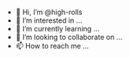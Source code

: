 - 👋 Hi, I’m @high-rolls
- 👀 I’m interested in ...
- 🌱 I’m currently learning ...
- 💞️ I’m looking to collaborate on ...
- 📫 How to reach me ...

<!---
high-rolls/high-rolls is a ✨ special ✨ repository because its `README.md` (this file) appears on your GitHub profile.
You can click the Preview link to take a look at your changes.
--->
